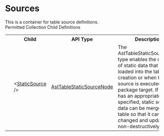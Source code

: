 # Sources

<div class="LanguageSummary"><div class ="SummaryItem">This is a container for table source definitions.</div></div><div class="SchemaBindingGroup"><div class="SchemaBindingGroupHeader">Permitted Collection Child Definitions</div><table id="SchemaBindingList" class="SchemaBindingList"><tbody><tr><th class="SchemaBindingIconColumnHeader">&nbsp;</th><th class="SchemaBindingNameColumnHeader">Child</th><th class="SchemaBindingTypeColumnHeader">API Type</th><th class="SchemaBindingSummaryColumnHeader">Description</th></tr><tr class="cd0"><td class="SchemaBindingIcon"><div class="NotRequired" /></td><td class="SchemaBindingName"><span class="punc">&lt;</span><a href=Varigence.Languages.Biml.Table.AstTableStaticSourceNode.html">StaticSource</a><span class="punc"> /&gt;</span></td><td class="SchemaBindingType"><a href="../api-reference/Varigence.Languages.Biml.Table.AstTableStaticSourceNode.html">AstTableStaticSourceNode</a></td><td class="SchemaBindingSummary">The AstTableStaticSourceNode type enables the definition of static data that will be loaded into the table on creation or when the static source is executed as a package target.  If the table has an appropriate key specified, static source data can be merged into a table so that it can be changed and updated non-destructively.</td></tr></tbody></table></div>